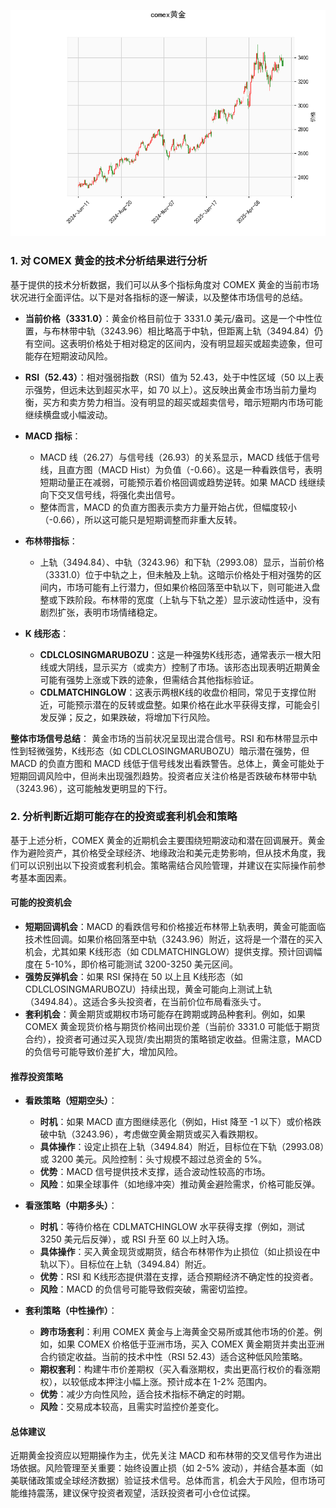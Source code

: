 ![图](comex_gold.png)

### 1. 对 COMEX 黄金的技术分析结果进行分析

基于提供的技术分析数据，我们可以从多个指标角度对 COMEX 黄金的当前市场状况进行全面评估。以下是对各指标的逐一解读，以及整体市场信号的总结。

- **当前价格（3331.0）**：黄金价格目前位于 3331.0 美元/盎司。这是一个中性位置，与布林带中轨（3243.96）相比略高于中轨，但距离上轨（3494.84）仍有空间。这表明价格处于相对稳定的区间内，没有明显超买或超卖迹象，但可能存在短期波动风险。

- **RSI（52.43）**：相对强弱指数（RSI）值为 52.43，处于中性区域（50 以上表示强势，但远未达到超买水平，如 70 以上）。这反映出黄金市场当前力量均衡，买方和卖方势力相当。没有明显的超买或超卖信号，暗示短期内市场可能继续横盘或小幅波动。

- **MACD 指标**：
  - MACD 线（26.27）与信号线（26.93）的关系显示，MACD 线低于信号线，且直方图（MACD Hist）为负值（-0.66）。这是一种看跌信号，表明短期动量正在减弱，可能预示着价格回调或趋势逆转。如果 MACD 线继续向下交叉信号线，将强化卖出信号。
  - 整体而言，MACD 的负直方图表示卖方力量开始占优，但幅度较小（-0.66），所以这可能只是短期调整而非重大反转。

- **布林带指标**：
  - 上轨（3494.84）、中轨（3243.96）和下轨（2993.08）显示，当前价格（3331.0）位于中轨之上，但未触及上轨。这暗示价格处于相对强势的区间内，市场可能有上行潜力，但如果价格回落至中轨以下，则可能进入盘整或下跌阶段。布林带的宽度（上轨与下轨之差）显示波动性适中，没有剧烈扩张，表明市场情绪稳定。

- **K 线形态**：
  - **CDLCLOSINGMARUBOZU**：这是一种强势K线形态，通常表示一根大阳线或大阴线，显示买方（或卖方）控制了市场。该形态出现表明近期黄金可能有强势上涨或下跌的迹象，但需结合其他指标验证。
  - **CDLMATCHINGLOW**：这表示两根K线的收盘价相同，常见于支撑位附近，可能预示潜在的反转或盘整。如果价格在此水平获得支撑，可能会引发反弹；反之，如果跌破，将增加下行风险。

**整体市场信号总结**：
黄金市场的当前状况呈现出混合信号。RSI 和布林带显示中性到轻微强势，K线形态（如 CDLCLOSINGMARUBOZU）暗示潜在强势，但 MACD 的负直方图和 MACD 线低于信号线发出看跌警告。总体上，黄金可能处于短期回调风险中，但尚未出现强烈趋势。投资者应关注价格是否跌破布林带中轨（3243.96），这可能触发更明显的下行。

### 2. 分析判断近期可能存在的投资或套利机会和策略

基于上述分析，COMEX 黄金的近期机会主要围绕短期波动和潜在回调展开。黄金作为避险资产，其价格受全球经济、地缘政治和美元走势影响，但从技术角度，我们可以识别出以下投资或套利机会。策略需结合风险管理，并建议在实际操作前参考基本面因素。

#### 可能的投资机会
- **短期回调机会**：MACD 的看跌信号和价格接近布林带上轨表明，黄金可能面临技术性回调。如果价格回落至中轨（3243.96）附近，这将是一个潜在的买入机会，尤其如果 K线形态（如 CDLMATCHINGLOW）提供支撑。预计回调幅度在 5-10%，即价格可能测试 3200-3250 美元区间。
- **强势反弹机会**：如果 RSI 保持在 50 以上且 K线形态（如 CDLCLOSINGMARUBOZU）持续出现，黄金可能向上测试上轨（3494.84）。这适合多头投资者，在当前价位布局看涨头寸。
- **套利机会**：黄金期货或期权市场可能存在跨期或跨品种套利。例如，如果 COMEX 黄金现货价格与期货价格间出现价差（当前价 3331.0 可能低于期货合约），投资者可通过买入现货/卖出期货的策略锁定收益。但需注意，MACD 的负信号可能导致价差扩大，增加风险。

#### 推荐投资策略
- **看跌策略（短期空头）**：
  - **时机**：如果 MACD 直方图继续恶化（例如，Hist 降至 -1 以下）或价格跌破中轨（3243.96），考虑做空黄金期货或买入看跌期权。
  - **具体操作**：设定止损在上轨（3494.84）附近，目标位在下轨（2993.08）或 3200 美元。风险控制：头寸规模不超过总资金的 5%。
  - **优势**：MACD 信号提供技术支撑，适合波动性较高的市场。
  - **风险**：如果全球事件（如地缘冲突）推动黄金避险需求，价格可能反弹。

- **看涨策略（中期多头）**：
  - **时机**：等待价格在 CDLMATCHINGLOW 水平获得支撑（例如，测试 3250 美元后反弹），或 RSI 升至 60 以上时入场。
  - **具体操作**：买入黄金现货或期货，结合布林带作为止损位（如止损设在中轨以下）。目标位在上轨（3494.84）附近。
  - **优势**：RSI 和 K线形态提供潜在支撑，适合预期经济不确定性的投资者。
  - **风险**：MACD 的负信号可能导致假突破，需密切监控。

- **套利策略（中性操作）**：
  - **跨市场套利**：利用 COMEX 黄金与上海黄金交易所或其他市场的价差。例如，如果 COMEX 价格低于亚洲市场，买入 COMEX 黄金期货并卖出亚洲合约锁定收益。当前的技术中性（RSI 52.43）适合这种低风险策略。
  - **期权套利**：构建牛市价差期权（买入看涨期权，卖出更高行权价的看涨期权），以较低成本押注小幅上涨。预计成本在 1-2% 范围内。
  - **优势**：减少方向性风险，适合技术指标不确定的时期。
  - **风险**：交易成本较高，且需实时监控价差变化。

#### 总体建议
近期黄金投资应以短期操作为主，优先关注 MACD 和布林带的交叉信号作为进出场依据。风险管理至关重要：始终设置止损（如 2-5% 波动），并结合基本面（如美联储政策或全球经济数据）验证技术信号。总体而言，机会大于风险，但市场可能维持震荡，建议保守投资者观望，活跃投资者可小仓位试探。